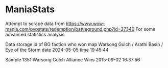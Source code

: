 # ManiaStats

Attempt to scrape data from     https://www.wow-mania.com/pvpstats/redemption/battleground.php?id=27340
For some advanced statistics analysis



Data storage
id         of BG
faction    who won
map        Warsong Gulch / Arathi Basin / Eye of the Storm
date       2024-05-05
time       19:45:44


Sample
1351
Warsong Gulch
Alliance Wins
2015-09-02
16:37:56
